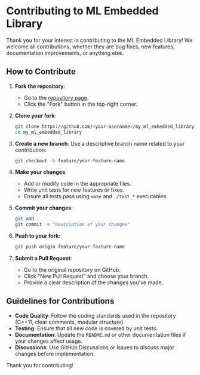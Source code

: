 # Contributing to ML Embedded Library

Thank you for your interest in contributing to the ML Embedded Library! We welcome all contributions, whether they are bug fixes, new features, documentation improvements, or anything else.

## How to Contribute

1. **Fork the repository**:
   - Go to the [repository page](https://github.com/<your-username>/my_ml_embedded_library).
   - Click the "Fork" button in the top-right corner.

2. **Clone your fork**:
   ```bash
   git clone https://github.com/<your-username>/my_ml_embedded_library.git
   cd my_ml_embedded_library
   ```

3. **Create a new branch**:
   Use a descriptive branch name related to your contribution:
   ```bash
   git checkout -b feature/your-feature-name
   ```

4. **Make your changes**:
   - Add or modify code in the appropriate files.
   - Write unit tests for new features or fixes.
   - Ensure all tests pass using `make` and `./test_*` executables.

5. **Commit your changes**:
   ```bash
   git add .
   git commit -m "Description of your changes"
   ```

6. **Push to your fork**:
   ```bash
   git push origin feature/your-feature-name
   ```

7. **Submit a Pull Request**:
   - Go to the original repository on GitHub.
   - Click "New Pull Request" and choose your branch.
   - Provide a clear description of the changes you've made.

## Guidelines for Contributions

- **Code Quality**: Follow the coding standards used in the repository (C++11, clear comments, modular structure).
- **Testing**: Ensure that all new code is covered by unit tests.
- **Documentation**: Update the `README.md` or other documentation files if your changes affect usage.
- **Discussions**: Use GitHub Discussions or Issues to discuss major changes before implementation.

Thank you for contributing!